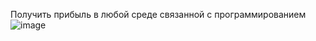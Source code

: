 Получить прибыль в любой среде связанной с программированием 
![image](https://user-images.githubusercontent.com/97594420/235587573-7872f24f-337d-4f71-b22c-cea8aee67875.png)
